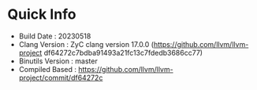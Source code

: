 # Quick Info
* Build Date : 20230518
* Clang Version : ZyC clang version 17.0.0 (https://github.com/llvm/llvm-project df64272c7bdba91493a21fc13c7fdedb3686cc77)
* Binutils Version : master
* Compiled Based : https://github.com/llvm/llvm-project/commit/df64272c

